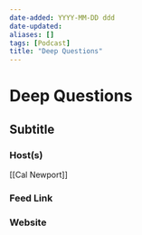 ```yaml
---
date-added: YYYY-MM-DD ddd
date-updated: 
aliases: []
tags: [Podcast]
title: "Deep Questions"
---
```


# Deep Questions
## Subtitle

### Host(s)
[[Cal Newport]]

### Feed Link

### Website

